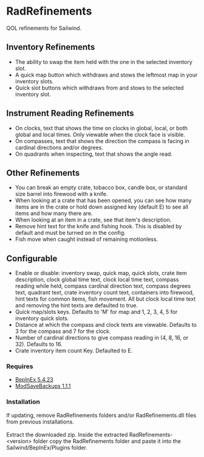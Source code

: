 # RadRefinements

QOL refinements for Sailwind.

## Inventory Refinements

* The ability to swap the item held with the one in the selected inventory slot.
* A quick map button which withdraws and stows the leftmost map in your inventory slots.
* Quick slot buttons which withdraws from and stows to the selected inventory slot.

## Instrument Reading Refinements

* On clocks, text that shows the time on clocks in global, local, or both global and local times. Only viewable when the clock face is visible. 
* On compasses, text that shows the direction the compass is facing in cardinal directions and/or degrees.
* On quadrants when inspecting, text that shows the angle read.

## Other Refinements

* You can break an empty crate, tobacco box, candle box, or standard size barrel into firewood with a knife.
* When looking at a crate that has been opened, you can see how many items are in the crate or hold down assigned key (default E) to see all items and how many there are.
* When looking at an item in a crate, see that item's description.
* Remove hint text for the knife and fishing hook. This is disabled by default and must be turned on in the config.
* Fish move when caught instead of remaining motionless. 

## Configurable

* Enable or disable: inventory swap, quick map, quick slots, crate item description, clock global time text, clock local time text, compass reading while held, compass cardinal direction text, compass degrees text, quadrant text, crate inventory count text, containers into firewood, hint texts for common items, fish movement.
All but clock local time text and removing the hint texts are defaulted to true.
* Quick map/slots keys. Defaults to 'M' for map and 1, 2, 3, 4, 5 for inventory quick slots.
* Distance at which the compass and clock texts are viewable. Defaults to 3 for the compass and 7 for the clock.
* Number of cardinal directions to give compass reading in (4, 8, 16, or 32). Defaults to 16.
* Crate inventory item count Key. Defaulted to E.

### Requires

* [BepInEx 5.4.23](https://github.com/BepInEx/BepInEx/releases)
* [ModSaveBackups 1.1.1](https://thunderstore.io/c/sailwind/p/RadDude/ModSaveBackups/)

### Installation

If updating, remove RadRefinements folders and/or RadRefinements.dll files from previous installations.  
<br>
Extract the downloaded zip. Inside the extracted RadRefinements-\<version\> folder copy the RadRefinements folder and paste it into the Sailwind/BepInEx/Plugins folder.